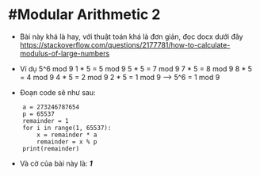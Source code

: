 # **#Modular Arithmetic 2**
-   Bài này khá là hay, với thuật toán khá là đơn giản, đọc docx dưới đây
    https://stackoverflow.com/questions/2177781/how-to-calculate-modulus-of-large-numbers

-   Ví dụ 5^6 mod 9
        1 * 5 = 5 mod 9
        5 * 5 = 7 mod 9
        7 * 5 = 8 mod 9
        8 * 5 = 4 mod 9
        4 * 5 = 2 mod 9
        2 * 5 = 1 mod 9
    --> 5^6 = 1 mod 9

-    Đoạn code sẽ như sau:
```
    a = 273246787654
    p = 65537
    remainder = 1
    for i in range(1, 65537):
        x = remainder * a
        remainder = x % p
    print(remainder)

```

-   Và cờ của bài này là: ***1***
